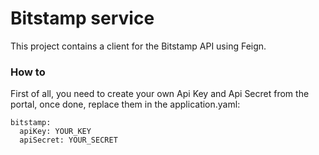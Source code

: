 # Bitstamp service

This project contains a client for the Bitstamp API using Feign.

### How to

First of all, you need to create your own Api Key and Api Secret from the portal, once done, replace them in the application.yaml:

```
bitstamp:
  apiKey: YOUR_KEY
  apiSecret: YOUR_SECRET
```